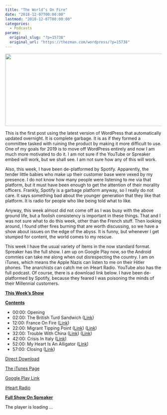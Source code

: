 ```yaml
---
title: "The World’s On Fire"
date: "2018-12-07T00:00:00"
lastmod: "2018-12-07T00:00:00"
categories:
  - Podcasts
params:
  original_slug: "?p=15738"
  original_url: "https://thezman.com/wordpress/?p=15738"
---
```


[<img
src="http://thezman.com/wordpress/wp-content/uploads/2018/01/Power-Hour.png"
decoding="async" width="600" height="233" />](http://thezman.com/wordpress/wp-content/uploads/2018/01/Power-Hour.png)

This is the first post using the latest version of WordPress that
automatically updated overnight. It is complete garbage. It is as if
they formed a committee tasked with ruining the product by making it
more difficult to use. One of my goals for 2019 is to move off WordPress
entirely and now I am much more motivated to do it. I am not sure if the
YouTube or Spreaker embed will work, but we shall see. I am not sure how
any of this will work.

Also, this week, I have been de-platformed by Spotify. Apparently, the
tender little babies who make up their customer base were vexed by my
presence. I do not know how many people were listening to me via that
platform, but it must have been enough to get the attention of their
morality officers. Frankly, Spotify is a garbage platform anyway, so I
really do not care. It says something bad about the younger generation
that they like that platform. It is radio for people who like being told
what to like.

Anyway, this week almost did not come off as I was busy with the above
ground life, but a foolish consistency is important in these things.
That and I was not sure what to do this week, other than the French
stuff. Then looking around, I found other fires burning that are worth
discussing, so we have a show about issues on the edge of the abyss. It
is funny, but whenever I get stumped for content, the world comes to my
rescue.

This week I have the usual variety of items in the now standard format.
Spreaker has the full show. I am up on Google Play now, so the Android
commies can take me along when out disrespecting the country. I am on
iTunes, which means the Apple Nazis can listen to me on their Hitler
phones. The anarchists can catch me on iHeart Radio. YouTube also has
the full podcast. Of course, there is a download link below. I have been
de-platformed by Spotify, because they feared I was poisoning the minds
of their Millennial customers.

**<u>This Week’s Show</u>**

**<u>Contents</u>**

-   00:00: Opening
-   02:00: The British Turd Sandwich (<a
    href="https://www.thesun.co.uk/news/brexit/7893804/theresa-may-brexit-deal-house-of-commons-vote/"
    rel="noopener" target="_blank">Link</a>)
-   12:00: France On Fire (<a
    href="https://www.foxbusiness.com/politics/french-riots-how-a-fuel-tax-increase-sparked-violent-protests"
    rel="noopener" target="_blank">Link</a>)
-   22:00: Migrant Tipping Point (<a
    href="https://www.washingtonpost.com/world/2018/12/04/why-so-many-nations-are-suddenly-following-trump-out-un-migration-pact/?noredirect=on&amp;utm_term=.b89bb3173ea3"
    rel="noopener" target="_blank">Link</a>) (<a
    href="https://globalnews.ca/news/4728831/global-compact-on-migration-pact-un-explainer/"
    rel="noopener" target="_blank">Link</a>)
-   32:00: Trouble With China (<a
    href="https://www.washingtonexaminer.com/opinion/trumps-tariff-tweets-tank-markets-and-maybe-the-economy"
    rel="noopener" target="_blank">Link</a>) (<a
    href="https://www.theglobeandmail.com/canada/article-canada-has-arrested-huaweis-global-chief-financial-officer-in/"
    rel="noopener" target="_blank">Link</a>)
-   42:00: Crisis In Italy (<a
    href="https://www.nytimes.com/2018/12/05/opinion/eu-italy-debt-crisis.html"
    rel="noopener" target="_blank">Link</a>)
-   52:00: My Heart Is An Alligator (<a
    href="https://nypost.com/2018/12/05/the-weekly-standard-expected-to-shut-down/"
    rel="noopener" target="_blank">Link</a>)
-   57:00: Closing (<a
    href="https://nypost.com/2018/12/06/serial-public-masturbator-mr-bates-arrested-after-toilet-brush-sex-act/"
    rel="noopener" target="_blank">Link</a>)

<a href="https://api.spreaker.com/v2/episodes/16406409/download.mp3"
rel="noopener" target="_blank">Direct Download</a>

<a
href="https://itunes.apple.com/us/podcast/the-z-blog-power-hour/id1262799640?mt=2"
rel="noopener" target="_blank">The iTunes Page</a>

<a
href="https://playmusic.app.goo.gl/?ibi=com.google.PlayMusic&amp;isi=691797987&amp;ius=googleplaymusic&amp;link=https://play.google.com/music/m/Ign2aae4ofqi7ih4zik5ipqtv3y?t%3DThe_Z_Blog_Power_Hour%26pcampaignid%3DMKT-na-all-co-pr-mu-pod-16"
rel="noopener" target="_blank">Google Play Link</a>

<a href="https://www.iheart.com/podcast/the-z-blog-power-hour-29246491/"
rel="noopener" target="_blank">iHeart Radio</a>

**<u>Full Show On Spreaker</u>**

The player is loading ...

<span class="widget_spinner dark"></span>
